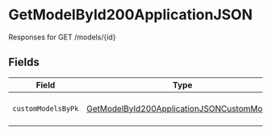 # GetModelById200ApplicationJSON

Responses for GET /models/{id}


## Fields

| Field                                                                                                               | Type                                                                                                                | Required                                                                                                            | Description                                                                                                         |
| ------------------------------------------------------------------------------------------------------------------- | ------------------------------------------------------------------------------------------------------------------- | ------------------------------------------------------------------------------------------------------------------- | ------------------------------------------------------------------------------------------------------------------- |
| `customModelsByPk`                                                                                                  | [GetModelById200ApplicationJSONCustomModels](../../models/operations/getmodelbyid200applicationjsoncustommodels.md) | :heavy_minus_sign:                                                                                                  | columns and relationships of "custom_models"                                                                        |